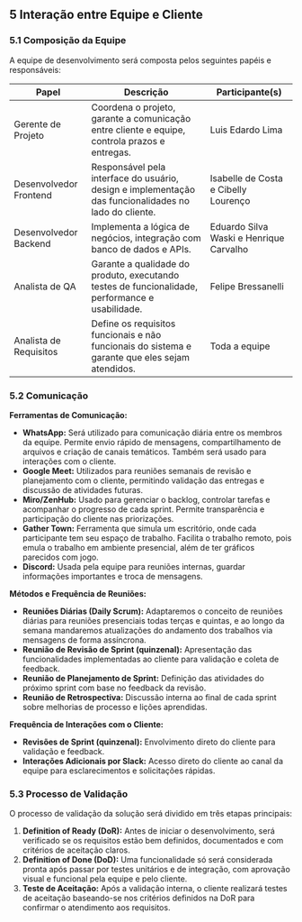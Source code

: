 ## 5 Interação entre Equipe e Cliente

### 5.1 Composição da Equipe

A equipe de desenvolvimento será composta pelos seguintes papéis e responsáveis:

| **Papel**               | **Descrição**                                                                 | **Participante(s)**                          |
|-------------------------|-------------------------------------------------------------------------------|----------------------------------------------|
| Gerente de Projeto      | Coordena o projeto, garante a comunicação entre cliente e equipe, controla prazos e entregas. | Luis Edardo Lima                             |
| Desenvolvedor Frontend  | Responsável pela interface do usuário, design e implementação das funcionalidades no lado do cliente. | Isabelle de Costa e Cibelly Lourenço         |
| Desenvolvedor Backend   | Implementa a lógica de negócios, integração com banco de dados e APIs.       | Eduardo Silva Waski e Henrique Carvalho      |
| Analista de QA          | Garante a qualidade do produto, executando testes de funcionalidade, performance e usabilidade. | Felipe Bressanelli                           |
| Analista de Requisitos  | Define os requisitos funcionais e não funcionais do sistema e garante que eles sejam atendidos. | Toda a equipe                                |

### 5.2 Comunicação

**Ferramentas de Comunicação:**

- **WhatsApp:** Será utilizado para comunicação diária entre os membros da equipe. Permite envio rápido de mensagens, compartilhamento de arquivos e criação de canais temáticos. Também será usado para interações com o cliente.
- **Google Meet:** Utilizados para reuniões semanais de revisão e planejamento com o cliente, permitindo validação das entregas e discussão de atividades futuras.
- **Miro/ZenHub:** Usado para gerenciar o backlog, controlar tarefas e acompanhar o progresso de cada sprint. Permite transparência e participação do cliente nas priorizações.
- **Gather Town:** Ferramenta que simula um escritório, onde cada participante tem seu espaço de trabalho. Facilita o trabalho remoto, pois emula o trabalho em ambiente presencial, além de ter gráficos parecidos com jogo.
- **Discord:** Usada pela equipe para reuniões internas, guardar informações importantes e troca de mensagens.

**Métodos e Frequência de Reuniões:**

- **Reuniões Diárias (Daily Scrum):** Adaptaremos o conceito de reuniões diárias para reuniões presenciais todas terças e quintas, e ao longo da semana mandaremos atualizações do andamento dos trabalhos via mensagens de forma assíncrona.
- **Reunião de Revisão de Sprint (quinzenal):** Apresentação das funcionalidades implementadas ao cliente para validação e coleta de feedback.
- **Reunião de Planejamento de Sprint:** Definição das atividades do próximo sprint com base no feedback da revisão.
- **Reunião de Retrospectiva:** Discussão interna ao final de cada sprint sobre melhorias de processo e lições aprendidas.

**Frequência de Interações com o Cliente:**

- **Revisões de Sprint (quinzenal):** Envolvimento direto do cliente para validação e feedback.
- **Interações Adicionais por Slack:** Acesso direto do cliente ao canal da equipe para esclarecimentos e solicitações rápidas.

### 5.3 Processo de Validação

O processo de validação da solução será dividido em três etapas principais:

1. **Definition of Ready (DoR):** Antes de iniciar o desenvolvimento, será verificado se os requisitos estão bem definidos, documentados e com critérios de aceitação claros.
2. **Definition of Done (DoD):** Uma funcionalidade só será considerada pronta após passar por testes unitários e de integração, com aprovação visual e funcional pela equipe e pelo cliente.
3. **Teste de Aceitação:** Após a validação interna, o cliente realizará testes de aceitação baseando-se nos critérios definidos na DoR para confirmar o atendimento aos requisitos.

